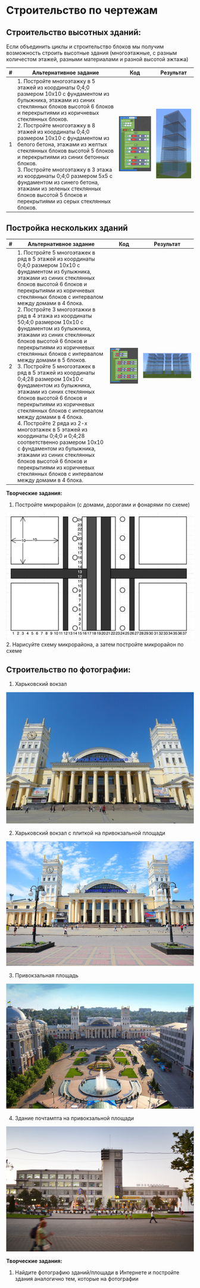 # Строительство по чертежам
## Строительство высотных зданий:
Если объединить циклы и строительство блоков мы получим возможность строить высотные здания (многоэтажные, с разным количестом этажей, разными материалами и разной высотой эжтажа)

|#|Альтернативное задание|Код|Результат|
|---|---|---|---|
|1|1. Постройте многоэтажку в 5 этажей из координаты 0;4;0 размером 10х10 с фундаментом из булыжника, этажами из синих стеклянных блоков высотой 6 блоков и перекрытиями из коричневых стеклянных блоков.<br> 2. Постройте многоэтажку в 8 этажей из координаты 0;4;0 размером 10х10 с фундаментом из белого бетона, этажами из желтых стеклянных блоков высотой 5 блоков и перекрытиями из синих бетонных блоков. <br>3. Постройте многоэтажку в 3 этажа из координаты 0;4;0 размером 5х5 с фундаментом из синего бетона, этажами из зеленых стеклянных блоков высотой 5 блоков и перекрытиями из серых стеклянных блоков.  |<img src = "img/building.png">|<img src ="img/building_view.png" width=300>|

## Постройка нескольких зданий
|#|Альтернативное задание|Код|Результат|
|---|---|---|---|
|2| 1. Постройте 5 многоэтажек в ряд в 5 этажей из координаты 0;4;0 размером 10х10 с фундаментом из булыжника, этажами из синих стеклянных блоков высотой 6 блоков и перекрытиями из коричневых стеклянных блоков с интервалом между домами в 4 блока.<br> 2. Постройте 3 многоэтажки в ряд в 4 этажа из координаты 50;4;0 размером 10х10 с фундаментом из булыжника, этажами из синих стеклянных блоков высотой 6 блоков и перекрытиями из коричневых стеклянных блоков с интервалом между домами в 5 блоков.<br> 3. Постройте 5 многоэтажек в ряд в 5 этажей из координаты 0;4;28 размером 10х10 с фундаментом из булыжника, этажами из синих стеклянных блоков высотой 6 блоков и перекрытиями из коричневых стеклянных блоков с интервалом между домами в 4 блока.<br> 4. Постройте 2 ряда из 2-х многоэтажек в 5 этажей из координаты 0;4;0 и 0;4;28 соответственно размером 10х10 с фундаментом из булыжника, этажами из синих стеклянных блоков высотой 6 блоков и перекрытиями из коричневых стеклянных блоков с интервалом между домами в 4 блока.|<img src = "img/buildings_block.png">|<img src = "img/buildings.png">|
**Творческие задания:**
1. Постройте микрорайон (с домами, дорогами и фонарями по схеме)  
<img src = "img/scheme.png">
2. Нарисуйте схему микрорайона, а затем постройте микрорайон по схеме


## Строительство по фотографии:
1. Харьковский вокзал   
<img src = "img/vokzal.jpeg">

2. Харьковский вокзал с плиткой на привокзальной площади  
<img src = "img/vokzal_light.jpeg">  

3. Привокзальная площадь  
<img src = "img/vokzal_square.jpeg">

4. Здание почтампта на привокзальной площади
<img src = "img/post_office.jpeg">

**Творческие задания:**
1. Найдите фотографию зданий/площади в Интернете и постройте здания аналогично тем, которые на фотографии

